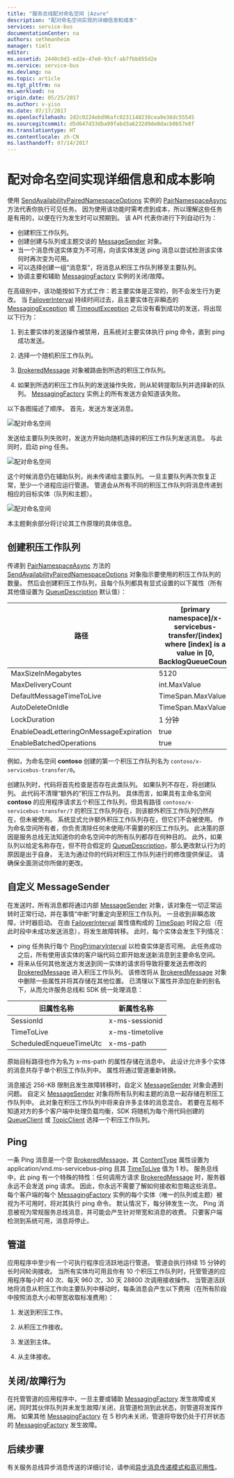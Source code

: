 ```yaml
---
title: "服务总线配对命名空间 |Azure"
description: "配对命名空间实现的详细信息和成本"
services: service-bus
documentationCenter: na
authors: sethmanheim
manager: timlt
editor: 
ms.assetid: 2440c8d3-ed2e-47e0-93cf-ab7fbb855d2e
ms.service: service-bus
ms.devlang: na
ms.topic: article
ms.tgt_pltfrm: na
ms.workload: na
origin.date: 05/25/2017
ms.author: v-yiso
ms.date: 07/17/2017
ms.openlocfilehash: 2d2c0224ebd96afc0231148238cea9e36dc55545
ms.sourcegitcommit: d5d647d33dba99fabd3a6232d9de0dacb0b57e8f
ms.translationtype: HT
ms.contentlocale: zh-CN
ms.lasthandoff: 07/14/2017
---
```

# <a name="paired-namespace-implementation-details-and-cost-implications"></a>配对命名空间实现详细信息和成本影响

使用 [SendAvailabilityPairedNamespaceOptions][SendAvailabilityPairedNamespaceOptions] 实例的 [PairNamespaceAsync][PairNamespaceAsync] 方法代表你执行可见任务。 因为使用该功能时需考虑到成本，所以理解这些任务是有用的，以便在行为发生时可以预期到。 该 API 代表你进行下列自动行为：

* 创建积压工作队列。
* 创建创建与队列或主题交谈的 [MessageSender][MessageSender] 对象。
* 当一个消息传送实体变为不可用，向该实体发送 ping 消息以尝试检测该实体何时再次变为可用。
* 可以选择创建一组“消息泵”，将消息从积压工作队列移至主要队列。
* 协调主要和辅助 [MessagingFactory][MessagingFactory] 实例的关闭/故障。

在高级别中，该功能按如下方式工作：若主要实体是正常的，则不会发生行为更改。 当 [FailoverInterval][FailoverInterval] 持续时间过去，且主要实体在非瞬态的 [MessagingException][MessagingException] 或 [TimeoutException][TimeoutException] 之后没有看到成功的发送，将出现以下行为：

1.  到主要实体的发送操作被禁用，且系统对主要实体执行 ping 命令，直到 ping 成功发送。

2.  选择一个随机积压工作队列。

3. [BrokeredMessage][BrokeredMessage] 对象被路由到所选的积压工作队列。
4. 如果到所选的积压工作队列的发送操作失败，则从轮转提取队列并选择新的队列。 [MessagingFactory][MessagingFactory] 实例上的所有发送方会知道该失败。

以下各图描述了顺序。 首先，发送方发送消息。

![配对命名空间][0]

发送给主要队列失败时，发送方开始向随机选择的积压工作队列发送消息。 与此同时，启动 ping 任务。

![配对命名空间][1]

这个时候消息仍在辅助队列，尚未传递给主要队列。 一旦主要队列再次恢复正常，至少一个进程应运行管道。 管道会从所有不同的积压工作队列将消息传递到相应的目标实体（队列和主题）。

![配对命名空间][2]

本主题剩余部分将讨论其工作原理的具体信息。

## <a name="creation-of-backlog-queues"></a>创建积压工作队列
传递到 [PairNamespaceAsync][PairNamespaceAsync] 方法的 [SendAvailabilityPairedNamespaceOptions][SendAvailabilityPairedNamespaceOptions] 对象指示要使用的积压工作队列的数量。 然后会创建积压工作队列，且每个队列都具有显式设置的以下属性（所有其他值设置为 [QueueDescription][QueueDescription] 默认值）：

| 路径 | [primary namespace]/x-servicebus-transfer/[index] where [index] is a value in [0, BacklogQueueCount) |
| --- | --- |
| MaxSizeInMegabytes |5120 |
| MaxDeliveryCount |int.MaxValue |
| DefaultMessageTimeToLive |TimeSpan.MaxValue |
| AutoDeleteOnIdle |TimeSpan.MaxValue |
| LockDuration |1 分钟 |
| EnableDeadLetteringOnMessageExpiration |true |
| EnableBatchedOperations |true |

例如，为命名空间 **contoso** 创建的第一个积压工作队列名为 `contoso/x-servicebus-transfer/0`。

创建队列时，代码将首先检查是否存在此类队列。 如果队列不存在，将创建队列。 此代码不清理“额外的”积压工作队列。 具体而言，如果具有主命名空间 **contoso** 的应用程序请求五个积压工作队列，但具有路径 `contoso/x-servicebus-transfer/7` 的积压工作队列存在，则该额外积压工作队列仍然存在，但未被使用。 系统显式允许额外积压工作队列存在，但它们不会被使用。 作为命名空间所有者，你负责清除任何未使用/不需要的积压工作队列。 此决策的原因是服务总线无法知道你的命名空间中的所有队列都存在何种目的。 此外，如果队列以给定名称存在，但不符合假定的 [QueueDescription][QueueDescription]，那么更改默认行为的原因是出于自身。 无法为通过你的代码对积压工作队列进行的修改提供保证。 请确保全面测试你所做的更改。

## <a name="custom-messagesender"></a>自定义 MessageSender
在发送时，所有消息都将通过内部 [MessageSender][MessageSender] 对象，该对象在一切正常运转时正常行动，并在事情“中断”时重定向至积压工作队列。 一旦收到非瞬态故障，计时器启动。 在由 [FailoverInterval][FailoverInterval] 属性值构成的 [TimeSpan][TimeSpan] 时段之后（在此时段中未成功发送消息），将发生故障转移。 此时，每个实体会发生下列情况：

* ping 任务执行每个 [PingPrimaryInterval][PingPrimaryInterval] 以检查实体是否可用。 此任务成功之后，所有使用该实体的客户端代码立即开始发送新消息到主要命名空间。
* 将来从任何其他发送方发送到同一实体的请求将导致将要发送去修改的 [BrokeredMessage][BrokeredMessage] 进入积压工作队列。 该修改将从 [BrokeredMessage][BrokeredMessage] 对象中删除一些属性并将其存储在其他位置。 已清理以下属性并添加在新的别名下，从而允许服务总线和 SDK 统一处理消息：

| 旧属性名称 | 新属性名称 |
| --- | --- |
| SessionId |x-ms-sessionid |
| TimeToLive |x-ms-timetolive |
| ScheduledEnqueueTimeUtc |x-ms-path |

原始目标路径也作为名为 x-ms-path 的属性存储在消息中。 此设计允许多个实体的消息共存于单个积压工作队列中。 属性将通过管道重新转换。

消息接近 256-KB 限制且发生故障转移时，自定义 [MessageSender][MessageSender] 对象会遇到问题。 自定义 [MessageSender][MessageSender] 对象将所有队列和主题的消息一起存储在积压工作队列中。 此对象在积压工作队列中将来自许多主体的消息混合。 若要在互相不知道对方的多个客户端中处理负载均衡，SDK 将随机为每个用代码创建的 [QueueClient][QueueClient] 或 [TopicClient][TopicClient] 选择一个积压工作队列。

## <a name="pings"></a>Ping
一条 Ping 消息是一个空 [BrokeredMessage][BrokeredMessage]，其 [ContentType][ContentType] 属性设置为 application/vnd.ms-servicebus-ping 且其 [TimeToLive][TimeToLive] 值为 1 秒。 服务总线中，此 ping 有一个特殊的特性：任何调用方请求 [BrokeredMessage][BrokeredMessage] 时，服务器永远不会发送 ping 请求。 因此，你永远不需要了解如何接收和忽略这些消息。 每个客户端的每个 [MessagingFactory][MessagingFactory] 实例的每个实体（唯一的队列或主题）被视为不可用时，将对其执行 ping 命令。 默认情况下，每分钟发生一次。 Ping 消息被视为常规服务总线消息，并可能会产生针对带宽和消息的收费。 只要客户端检测到系统可用，消息将停止。

## <a name="the-syphon"></a>管道

应用程序中至少有一个可执行程序应活跃地运行管道。 管道会执行持续 15 分钟的长时间轮询接收。 当所有实体均可用且你有 10 个积压工作队列时，托管管道的应用程序每小时 40 次、每天 960 次，30 天 28800 次调用接收操作。 当管道活跃地将消息从积压工作向主要队列中移动时，每条消息会产生以下费用（在所有阶段中按照消息大小和带宽收取标准费用）：

1.  发送到积压工作。

2.  从积压工作接收。

3.  发送到主体。

4.  从主体接收。

## <a name="closefault-behavior"></a>关闭/故障行为
在托管管道的应用程序中，一旦主要或辅助 [MessagingFactory][MessagingFactory] 发生故障或关闭，同时其伙伴队列并未发生故障/关闭，且管道检测到此状态，则管道将发挥作用。 如果其他 [MessagingFactory][MessagingFactory] 在 5 秒内未关闭，管道将导致仍处于打开状态的 [MessagingFactory][MessagingFactory] 发生故障。

## <a name="next-steps"></a>后续步骤
有关服务总线异步消息传送的详细讨论，请参阅[异步消息传递模式和高可用性][Asynchronous messaging patterns and high availability]。 

[PairNamespaceAsync]: https://docs.microsoft.com/en-us/dotnet/api/microsoft.servicebus.messaging.messagingfactory#Microsoft_ServiceBus_Messaging_MessagingFactory_PairNamespaceAsync_Microsoft_ServiceBus_Messaging_PairedNamespaceOptions_
[SendAvailabilityPairedNamespaceOptions]: https://docs.microsoft.com/en-us/dotnet/api/microsoft.servicebus.messaging.sendavailabilitypairednamespaceoptions
[MessageSender]: https://docs.microsoft.com/en-us/dotnet/api/microsoft.servicebus.messaging.messagesender
[MessagingFactory]: https://docs.microsoft.com/en-us/dotnet/api/microsoft.servicebus.messaging.messagingfactory
[FailoverInterval]: https://docs.microsoft.com/en-us/dotnet/api/microsoft.servicebus.messaging.pairednamespaceoptions#Microsoft_ServiceBus_Messaging_PairedNamespaceOptions_FailoverInterval
[MessagingException]: https://docs.microsoft.com/en-us/dotnet/api/microsoft.servicebus.messaging.messagingexception
[TimeoutException]: https://docs.microsoft.com/en-ushttps://msdn.microsoft.com/library/azure/system.timeoutexception.aspx
[BrokeredMessage]: https://docs.microsoft.com/en-us/dotnet/api/microsoft.servicebus.messaging.brokeredmessage
[QueueDescription]: https://docs.microsoft.com/en-us/dotnet/api/microsoft.servicebus.messaging.queuedescription
[TimeSpan]: https://msdn.microsoft.com/library/azure/system.timespan.aspx
[PingPrimaryInterval]: https://docs.microsoft.com/en-us/dotnet/api/microsoft.servicebus.messaging.sendavailabilitypairednamespaceoptions#Microsoft_ServiceBus_Messaging_SendAvailabilityPairedNamespaceOptions_PingPrimaryInterval
[QueueClient]: https://docs.microsoft.com/en-us/dotnet/api/microsoft.servicebus.messaging.queueclient
[TopicClient]: https://docs.microsoft.com/en-us/dotnet/api/microsoft.servicebus.messaging.topicclient
[ContentType]: https://docs.microsoft.com/en-us/dotnet/api/microsoft.servicebus.messaging.brokeredmessage#Microsoft_ServiceBus_Messaging_BrokeredMessage_ContentType
[TimeToLive]: https://docs.microsoft.com/en-us/dotnet/api/microsoft.servicebus.messaging.brokeredmessage#Microsoft_ServiceBus_Messaging_BrokeredMessage_TimeToLive
[Asynchronous messaging patterns and high availability]: ./service-bus-async-messaging.md
[0]: ./media/service-bus-paired-namespaces/IC673405.png
[1]: ./media/service-bus-paired-namespaces/IC673406.png
[2]: ./media/service-bus-paired-namespaces/IC673407.png
